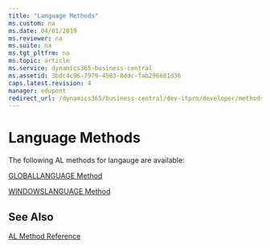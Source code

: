 ```yaml
---
title: "Language Methods"
ms.custom: na
ms.date: 04/01/2019
ms.reviewer: na
ms.suite: na
ms.tgt_pltfrm: na
ms.topic: article
ms.service: dynamics365-business-central
ms.assetid: 3bdc4c96-7979-4583-8ddc-fab296e81d36
caps.latest.revision: 4
manager: edupont
redirect_url: /dynamics365/business-central/dev-itpro/developer/methods-auto/library
---
```


 

# Language Methods
The following AL methods for langauge are available:  
  
[GLOBALLANGUAGE Method](devenv-GLOBALLANGUAGE-Method.md)  
  
[WINDOWSLANGUAGE Method](devenv-WINDOWSLANGUAGE-Method.md)

## See Also
[AL Method Reference](devenv-al-method-reference.md)  